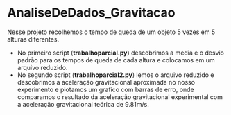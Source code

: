 # AnaliseDeDados_Gravitacao

Nesse projeto recolhemos o tempo de queda de um objeto 5 vezes em 5 alturas diferentes.

* No primeiro script (**trabalhoparcial.py**) descobrimos a media e o desvio padrão para os tempos de queda de cada altura e colocamos em um arquivo reduzido.
* No segundo script (**trabalhoparcial2.py**) lemos o arquivo reduzido e descobrimos a aceleração gravitacional aproximada no nosso experimento e plotamos um grafico com barras de erro, onde comparamos o resultado da aceleração gravitacional experimental com a aceleração gravitacional teórica de 9.81m/s.
